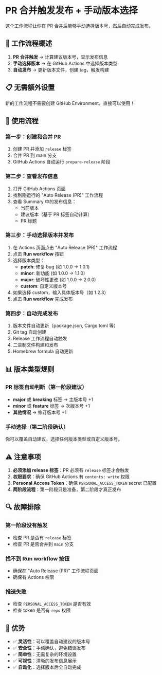 # PR 合并触发发布 + 手动版本选择

这个工作流程让你在 PR 合并后能够手动选择版本号，然后自动完成发布。

## 🚀 工作流程概述

1. **PR 合并触发** → 计算建议版本号，显示发布信息
2. **手动选择版本** → 在 GitHub Actions 中选择版本类型
3. **自动发布** → 更新版本文件，创建 tag，触发构建

## 📋 无需额外设置

新的工作流程不需要创建 GitHub Environment，直接可以使用！

## 🔄 使用流程

### 第一步：创建和合并 PR

1. 创建 PR 并添加 `release` 标签
2. 合并 PR 到 main 分支
3. GitHub Actions 自动运行 `prepare-release` 阶段

### 第二步：查看发布信息

1. 打开 GitHub Actions 页面
2. 找到刚运行的 "Auto Release (PR)" 工作流程
3. 查看 Summary 中的发布信息：
   - 当前版本
   - 建议版本（基于 PR 标签自动计算）
   - PR 标题

### 第三步：手动选择版本并发布

1. 在 Actions 页面点击 "Auto Release (PR)" 工作流程
2. 点击 **Run workflow** 按钮
3. 选择版本类型：
   - **patch**: 修复 bug (如 1.0.0 → 1.0.1)
   - **minor**: 新功能 (如 1.0.0 → 1.1.0)
   - **major**: 破坏性更改 (如 1.0.0 → 2.0.0)
   - **custom**: 自定义版本号
4. 如果选择 custom，输入具体版本号（如 1.2.3）
5. 点击 **Run workflow** 完成发布

### 第四步：自动完成发布

1. 版本文件自动更新（package.json, Cargo.toml 等）
2. Git tag 自动创建
3. Release 工作流程自动触发
4. 二进制文件构建和发布
5. Homebrew formula 自动更新

## 📊 版本类型规则

### PR 标签自动判断（第一阶段建议）

- **major** 或 **breaking** 标签 → 主版本号 +1
- **minor** 或 **feature** 标签 → 次版本号 +1
- **其他情况** → 修订版本号 +1

### 手动选择（第二阶段确认）

你可以覆盖自动建议，选择任何版本类型或自定义版本号。

## ⚠️ 注意事项

1. **必须添加 release 标签**：PR 必须有 `release` 标签才会触发
2. **权限要求**：确保 GitHub Actions 有 `contents: write` 权限
3. **Personal Access Token**：确保 `PERSONAL_ACCESS_TOKEN` secret 已配置
4. **两阶段流程**：第一阶段只是准备，第二阶段才真正发布

## 🔍 故障排除

### 第一阶段没有触发
- 检查 PR 是否有 `release` 标签
- 检查 PR 是否合并到 `main` 分支

### 找不到 Run workflow 按钮
- 确保在 "Auto Release (PR)" 工作流程页面
- 确保有 Actions 权限

### 推送失败
- 检查 `PERSONAL_ACCESS_TOKEN` 是否有效
- 检查 token 是否有 `repo` 权限

## 🎯 优势

- ✅ **灵活性**：可以覆盖自动建议的版本号
- ✅ **安全性**：手动确认，避免错误发布
- ✅ **简单性**：无需复杂的环境设置
- ✅ **可视性**：清晰的发布信息展示
- ✅ **自动化**：选择版本后全自动完成
